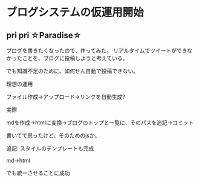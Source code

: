 # ブログシステムの仮運用開始
## pri pri ☆Paradise☆
ブログを書きたくなったので、作ってみた。
リアルタイムでツイートができなかったことを、ブログに投稿しようと考えている。
  
でも知識不足のために、如何せん自動で投稿できない。
  
理想の運用
  
ファイル作成->アップロード->リンクを自動生成?
  
実際
  
mdを作成->htmlに変換->ブログのトップと一覧に、そのパスを追記->コミット
  
  
書いてて思ったけど、そのためのjsか。
  
  
  追記:
  スタイルのテンプレートも完成
  
  md->html
  
  でも統一させることに成功



